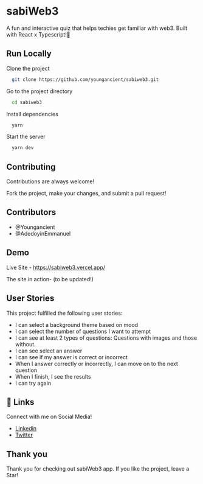 # sabiWeb3

A fun and interactive quiz that helps techies get familiar with web3. Built with React x Typescript!🤗

## Run Locally

Clone the project

```bash
  git clone https://github.com/youngancient/sabiweb3.git
```

Go to the project directory

```bash
  cd sabiweb3
```

Install dependencies

```bash
  yarn
```

Start the server

```bash
  yarn dev
```

## Contributing

Contributions are always welcome!

Fork the project, make your changes, and submit a pull request!

## Contributors

- @Youngancient
- @AdedoyinEmmanuel

## Demo

Live Site - https://sabiweb3.vercel.app/

The site in action-
(to be updated!)

## User Stories

This project fulfilled the following user stories:

- I can select a background theme based on mood
- I can select the number of questions I want to attempt
- I can see at least 2 types of questions: Questions with images and those without.
- I can see select an answer
- I can see if my answer is correct or incorrect
- When I answer correctly or incorrectly, I can move on to the next question
- When I finish, I see the results
- I can try again

## 🔗 Links

Connect with me on Social Media!

- [Linkedin](https://linkedin.com/in/jude-tochy-922492227/)
- [Twitter](https://twitter.com/judetochyx)

## Thank you

Thank you for checking out sabiWeb3 app. If you like the project, leave a Star!
